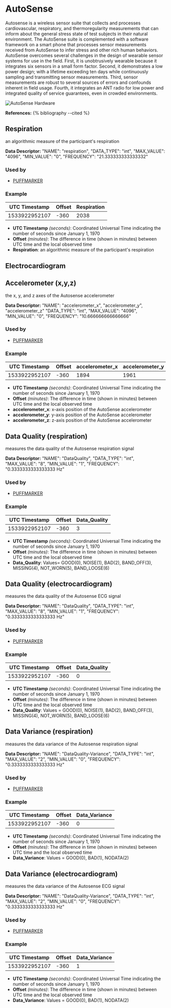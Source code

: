 # AutoSense
Autosense is a wireless sensor suite that collects and processes cardiovascular, respiratory, and thermoregularity measurements that can inform about the general stress state of test subjects in their natural environment. The AutoSense suite is complemented with a software framework on a smart phone that processes sensor measurements received from AutoSense to infer stress and other rich human behaviors. AutoSense overcomes several challenges in the design of wearable sensor systems for use in the field. First, it is unobtrusively wearable because it integrates six sensors in a small form factor. Second, it demonstrates a low power design; with a lifetime exceeding ten days while continuously sampling and transmitting sensor measurements. Third, sensor measurements are robust to several sources of errors and confounds inherent in field usage. Fourth, it integrates an ANT radio for low power and integrated quality of service guarantees, even in crowded environments.

![AutoSense Hardware](/images/AutoSenseChest2.png)

**References:**
{% bibliography --cited %} <!-- need Bibtex citation inserted in paragraph above -->


## Respiration
an algorithmic measure of the participant's respiration

**Data Descriptor:** "NAME": "respiration",
"DATA_TYPE": "int",
"MAX_VALUE": "4096",
"MIN_VALUE": "0",
"FREQUENCY": "21.333333333333332"

### Used by
- [PUFFMARKER](../features/puffmarker)

### Example

| UTC Timestamp | Offset | Respiration |
| ------------- | ------ | ----------- |
| 1533922952107 | -360   | 2038        |


- **UTC Timestamp** _(seconds)_: Coordinated Universal Time indicating the number of seconds since January 1, 1970
- **Offset** _(minutes)_: The difference in time (shown in minutes) between UTC time and the local observed time
- **Respiration**: an algorithmic measure of the participant's respiration


## Electrocardiogram

<!-- need content from json and excel files -->


## Accelerometer (x,y,z)
the x, y, and z axes of the Autosense accelerometer

**Data Descriptor:** "NAME": "accelerometer_x", "accelerometer_y", "accelerometer_z"
"DATA_TYPE": "int",
"MAX_VALUE": "4096",
"MIN_VALUE": "0",
"FREQUENCY": "10.666666666666666"

### Used by
- [PUFFMARKER](../features/puffmarker)

### Example

| UTC Timestamp | Offset | accelerometer_x | accelerometer_y | accelerometer_z |
| ------------- | ------ | --------------- | --------------- | --------------- |
| 1533922952107 | -360   | 1894            | 1961            | 2250            |


- **UTC Timestamp** _(seconds)_: Coordinated Universal Time indicating the number of seconds since January 1, 1970
- **Offset** _(minutes)_: The difference in time (shown in minutes) between UTC time and the local observed time
- **accelerometer_x**: x-axis position of the AutoSense accelerometer
- **accelerometer_y**: y-axis position of the AutoSense accelerometer
- **accelerometer_z**: z-axis position of the AutoSense accelerometer


## Data Quality (respiration)
measures the data quality of the Autosense respiration signal

**Data Descriptor:** "NAME": "DataQuality",
"DATA_TYPE": "int",
"MAX_VALUE": "8",
"MIN_VALUE": "1",
"FREQUENCY": "0.3333333333333333 Hz"

### Used by
- [PUFFMARKER](../features/puffmarker)

### Example

| UTC Timestamp | Offset | Data_Quality |
| ------------- | ------ | ------------ |
| 1533922952107 | -360   | 3            |


- **UTC Timestamp** _(seconds)_: Coordinated Universal Time indicating the number of seconds since January 1, 1970
- **Offset** _(minutes)_: The difference in time (shown in minutes) between UTC time and the local observed time
- **Data_Quality**: Values=  GOOD(0), NOISE(1), BAD(2), BAND_OFF(3), MISSING(4), NOT_WORN(5), BAND_LOOSE(6)


## Data Quality (electrocardiogram)
measures the data quality of the Autosense ECG signal

**Data Descriptor:** "NAME": "DataQuality",
"DATA_TYPE": "int",
"MAX_VALUE": "8",
"MIN_VALUE": "1",
"FREQUENCY": "0.3333333333333333 Hz"

### Used by
- [PUFFMARKER](../features/puffmarker)

### Example

| UTC Timestamp | Offset | Data_Quality |
| ------------- | ------ | ------------ |
| 1533922952107 | -360   | 0            |


- **UTC Timestamp** _(seconds)_: Coordinated Universal Time indicating the number of seconds since January 1, 1970
- **Offset** _(minutes)_: The difference in time (shown in minutes) between UTC time and the local observed time
- **Data_Quality**: Values = GOOD(0), NOISE(1), BAD(2), BAND_OFF(3), MISSING(4), NOT_WORN(5), BAND_LOOSE(6)


## Data Variance (respiration)
measures the data variance of the Autosense respiration signal

**Data Descriptor:** "NAME": "DataQuality-Variance",
"DATA_TYPE": "int",
"MAX_VALUE": "2",
"MIN_VALUE": "0",
"FREQUENCY": "0.3333333333333333 Hz"

### Used by
- [PUFFMARKER](../features/puffmarker)

### Example

| UTC Timestamp | Offset | Data_Variance |
| ------------- | ------ | ------------- |
| 1533922952107 | -360   | 0             |


- **UTC Timestamp** _(seconds)_: Coordinated Universal Time indicating the number of seconds since January 1, 1970
- **Offset** _(minutes)_: The difference in time (shown in minutes) between UTC time and the local observed time
- **Data_Variance**: Values = GOOD(0), BAD(1), NODATA(2)


## Data Variance (electrocardiogram)
measures the data variance of the Autosense ECG signal

**Data Descriptor:** "NAME": "DataQuality-Variance",
"DATA_TYPE": "int",
"MAX_VALUE": "2",
"MIN_VALUE": "0",
"FREQUENCY": "0.3333333333333333 Hz"

### Used by
- [PUFFMARKER](../features/puffmarker)

### Example

| UTC Timestamp | Offset | Data_Variance |
| ------------- | ------ | ------------- |
| 1533922952107 | -360   | 1             |


- **UTC Timestamp** _(seconds)_: Coordinated Universal Time indicating the number of seconds since January 1, 1970
- **Offset** _(minutes)_: The difference in time (shown in minutes) between UTC time and the local observed time
- **Data_Variance**: Values = GOOD(0), BAD(1), NODATA(2)
